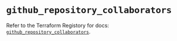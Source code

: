 # `github_repository_collaborators`

Refer to the Terraform Registory for docs: [`github_repository_collaborators`](https://registry.terraform.io/providers/integrations/github/5.33.0/docs/resources/repository_collaborators).
